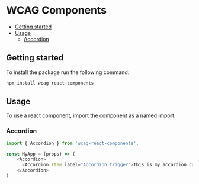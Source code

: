 # WCAG Components

  - [Getting started](#getting-started)
  - [Usage](#usage)
    - [Accordion](#accordion)
## Getting started

To install the package run the following command:

```javascript
npm install wcag-react-components
```

## Usage
To use a react component, import the component as a named import:

### Accordion

```javascript
import { Accordion } from 'wcag-react-components';

const MyApp = (props) => (
    <Accordion>
      <Accordion.Item label="Accordion trigger">This is my accordion content</Accordion.Item>
    </Accordion>
)
```